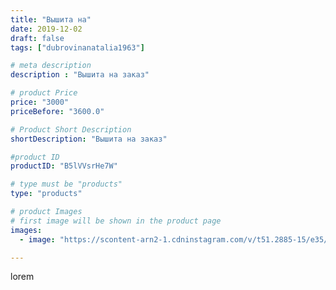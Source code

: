 ```yaml
---
title: "Вышита на"
date: 2019-12-02
draft: false
tags: ["dubrovinanatalia1963"]

# meta description
description : "Вышита на заказ"

# product Price
price: "3000"
priceBefore: "3600.0"

# Product Short Description
shortDescription: "Вышита на заказ"

#product ID
productID: "B5lVVsrHe7W"

# type must be "products"
type: "products"

# product Images
# first image will be shown in the product page
images:
  - image: "https://scontent-arn2-1.cdninstagram.com/v/t51.2885-15/e35/74901082_153736899272606_2354397391173356050_n.jpg?se=7&tp=1&_nc_ht=scontent-arn2-1.cdninstagram.com&_nc_cat=102&_nc_ohc=2Ci8tdc-a-kAX_gysVs&ccb=7-4&oh=c2a44106e08a554499b267168bdbff0b&oe=6082C00D&ig_cache_key=MjE5MDI1MDY0MzgzOTM4MTIwNg%3D%3D.2-ccb7-4"

---
```

lorem
